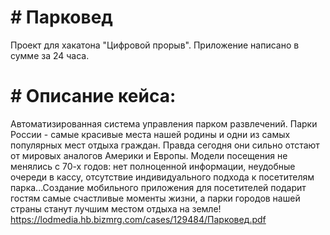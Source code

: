 # # Парковед

Проект для хакатона "Цифровой прорыв".
Приложение написано в сумме за 24 часа.

# # Описание кейса:
Автоматизированная система управления парком развлечений.
Парки России - самые красивые места нашей родины и одни из самых популярных мест отдыха граждан. Правда сегодня они сильно отстают от мировых аналогов Америки и Европы. Модели посещения не менялись с 70-х годов: нет полноценной информации, неудобные очереди в кассу, отсутствие индивидуального подхода к посетителям парка...Создание мобильного приложения для посетителей подарит гостям самые счастливые моменты жизни, а парки городов нашей страны станут лучшим местом отдыха на земле!
https://lodmedia.hb.bizmrg.com/cases/129484/Парковед.pdf
